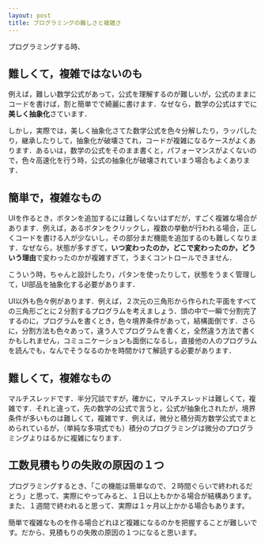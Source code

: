 ```yaml
---
layout: post
title: プログラミングの難しさと複雑さ
---
```

プログラミングする時、
## 難しくて，複雑ではないのも

例えば，難しい数学公式があって，公式を理解するのが難しいが，公式のままにコードを書けば，割と簡単でで綺麗に書けます．なぜなら，数学の公式はすでに**美しく抽象化**さています．

しかし，実際では，美しく抽象化さてた数学公式を色々分解したり，ラッパしたり，継承したりして，抽象化が破壊さてれ，コードが複雑になるケースがよくあります．あるいは，数学の公式をそのまま書くと，パフォーマンスがよくないので，色々高速化を行う時，公式の抽象化が破壊されていまう場合もよくあります．

## 簡単で，複雑なもの

UIを作るとき，ボタンを追加するには難しくないはずだが，すごく複雑な場合があります．例えば，あるボタンをクリックし，複数の挙動が行われる場合，正しくコードを書ける人が少ないし，その部分まだ機能を追加するのも難しくなります．なぜなら，状態が多すぎて，**いつ変わったのか，どこで変わったのか，どういう理由**で変わったのかが複雑すぎて，うまくコントロールできません．

こういう時，ちゃんと設計したり，パタンを使ったりして，状態をうまく管理して，UI部品を抽象化する必要があります．

UI以外も色々例があります．例えば，２次元の三角形から作られた平面をすべての三角形ごとに２分割するプログラムを考えましょう．頭の中で一瞬で分割完了するのに，プログラムを書くとき，色々境界条件があって，結構面倒です．さらに，分割方法も色々あって，違う人でプログラムを書くと，全然違う方法で書くかもしれません，コミュニケーションも面倒になるし，直接他の人のプログラムを読んでも，なんでそうなるのかを時間かけて解読する必要があります．

## 難しくて，複雑なもの

マルチスレッドです．半分冗談ですが，確かに，マルチスレッドは難しくて，複雑です．それと違って，先の数学の公式で言うと，公式が抽象化されたが，境界条件が多いものは難しくて，複雑です．例えば，微分と積分両方数学公式でまとめられているが，（単純な多項式でも）積分のプログラミングは微分のプログラミングよりはるかに複雑になります．

## 工数見積もりの失敗の原因の１つ

プログラミングするとき、「この機能は簡単なので、２時間ぐらいで終われるだとう」と思って、実際にやってみると、１日以上もかかる場合が結構あります。また、１週間で終われると思って、実際は１ヶ月以上かかる場合もあります。

簡単で複雑なものを作る場合どれほど複雑になるのかを把握することが難しいです。だから、見積もりの失敗の原因の１つになると思います。

